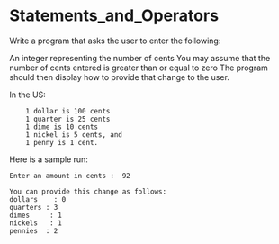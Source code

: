 # Statements_and_Operators
Write a program that asks the user to enter the following:

An integer representing the number of cents
You may assume that the number of cents entered is greater than or equal to zero
The program should then display how to provide that change to the user.

In the US:

		1 dollar is 100 cents
		1 quarter is 25 cents
		1 dime is 10 cents
		1 nickel is 5 cents, and
		1 penny is 1 cent.

	
Here is a sample run:

	Enter an amount in cents :  92

	You can provide this change as follows:
	dollars    : 0
	quarters : 3
	dimes     : 1
	nickels   : 1
	pennies  : 2
